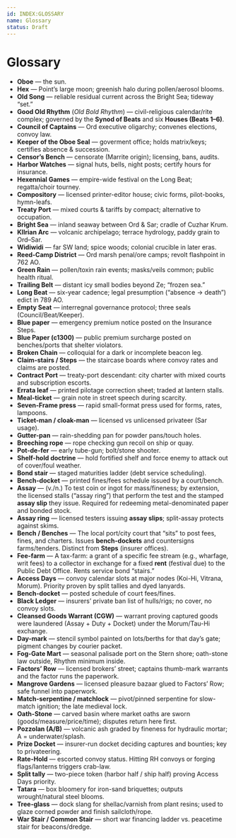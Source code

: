 ```yaml
---
id: INDEX:GLOSSARY
name: Glossary
status: Draft
---
```


# Glossary

- **Oboe** — the sun.  
- **Hex** — Point’s large moon; greenish halo during pollen/aerosol blooms.  
- **Old Song** — reliable residual current across the Bright Sea; tideway “set.”  
- **Good Old Rhythm** (*Old Bold Rhythm*) — civil-religious calendar/rite complex; governed by the **Synod of Beats** and six **Houses (Beats 1–6)**.  
- **Council of Captains** — Ord executive oligarchy; convenes elections, convoy law.  
- **Keeper of the Oboe Seal** — goverment office; holds matrix/keys; certifies absence & succession.  
- **Censor’s Bench** — censorate (Marrite origin); licensing, bans, audits.  
- **Harbor Watches** — signal huts, bells, night posts; certify hours for insurance.  
- **Hexennial Games** — empire-wide festival on the Long Beat; regatta/choir tourney.  
- **Compository** — licensed printer-editor house; civic forms, pilot-books, hymn-leafs.  
- **Treaty Port** — mixed courts & tariffs by compact; alternative to occupation.  
- **Bright Sea** — inland seaway between Ord & Sar; cradle of Cuzhar Krum.  
- **Kllrian Arc** — volcanic archipelago; terrace hydrology, paddy grain to Ord–Sar.  
- **Widiwidi** — far SW land; spice woods; colonial crucible in later eras.  
- **Reed-Camp District** — Ord marsh penal/ore camps; revolt flashpoint in 762 AO.  
- **Green Rain** — pollen/toxin rain events; masks/veils common; public health ritual.  
- **Trailing Belt** — distant icy small bodies beyond Ze; “frozen sea.”  
- **Long Beat** — six-year cadence; legal presumption (“absence → death”) edict in 789 AO.  
- **Empty Seat** — interregnal governance protocol; three seals (Council/Beat/Keeper).
- **Blue paper** — emergency premium notice posted on the Insurance Steps.
- **Blue Paper (c1300)** — public premium surcharge posted on benches/ports that shelter violators.
- **Broken Chain** — colloquial for a dark or incomplete beacon leg.
- **Claim-stairs / Steps** — the staircase boards where convoy rates and claims are posted.
- **Contract Port** — treaty-port descendant: city charter with mixed courts and subscription escorts.
- **Errata leaf** — printed pilotage correction sheet; traded at lantern stalls.
- **Meal-ticket** — grain note in street speech during scarcity.
- **Seven-Frame press** — rapid small-format press used for forms, rates, lampoons.
- **Ticket-man / cloak-man** — licensed vs unlicensed privateer (Sar usage).
- **Gutter-pan** — rain-shedding pan for powder pans/touch holes.
- **Breeching rope** — rope checking gun recoil on ship or quay.
- **Pot-de-fer** — early tube-gun; bolt/stone shooter.
- **Shelf-hold doctrine** — hold fortified shelf and force enemy to attack out of cover/foul weather.
- **Bond stair** — staged maturities ladder (debt service scheduling).
- **Bench-docket** — printed fines/fees schedule issued by a court/bench.
- **Assay** — (v./n.) To test coin or ingot for mass/fineness; by extension, the licensed stalls (“assay ring”) that perform the test and the stamped **assay slip** they issue. Required for redeeming metal-denominated paper and bonded stock.
- **Assay ring** — licensed testers issuing **assay slips**; split-assay protects against skims.
- **Bench / Benches** — The local port/city court that “sits” to post fees, fines, and charters. Issues **bench-dockets** and countersigns farms/tenders. Distinct from **Steps** (insurer offices).
- **Fee-farm** — A tax-farm: a grant of a specific fee stream (e.g., wharfage, writ fees) to a collector in exchange for a fixed **rent** (festival due) to the Public Debt Office. Rents service bond “stairs.”
- **Access Days** — convoy calendar slots at major nodes (Koi-Hi, Vitrana, Morum). Priority proven by split tallies and dyed lanyards.
- **Bench-docket** — posted schedule of court fees/fines.
- **Black Ledger** — insurers’ private ban list of hulls/rigs; no cover, no convoy slots.
- **Cleansed Goods Warrant (CGW)** — warrant proving captured goods were laundered (Assay + Duty + Docket) under the Morum/Tau-Hi exchange.
- **Day-mark** — stencil symbol painted on lots/berths for that day’s gate; pigment changes by courier packet.
- **Fog-Gate Mart** — seasonal palisade port on the Stern shore; oath-stone law outside, Rhythm minimum inside.
- **Factors’ Row** — licensed brokers’ street; captains thumb-mark warrants and the factor runs the paperwork.
- **Mangrove Gardens** — licensed pleasure bazaar glued to Factors’ Row; safe funnel into paperwork.
- **Match-serpentine / matchlock** — pivot/pinned serpentine for slow-match ignition; the late medieval lock.
- **Oath-Stone** — carved basin where market oaths are sworn (goods/measure/price/time); disputes return here first.
- **Pozzolan (A/B)** — volcanic ash graded by fineness for hydraulic mortar; A = underwater/splash.
- **Prize Docket** — insurer-run docket deciding captures and bounties; key to privateering.
- **Rate-Hold** — escorted convoy status. Hitting RH convoys or forging flags/lanterns triggers crab-law.
- **Split tally** — two-piece token (harbor half / ship half) proving Access Days priority.
- **Tatara** — box bloomery for iron-sand briquettes; outputs wrought/natural steel blooms.
- **Tree-glass** — dock slang for shellac/varnish from plant resins; used to glaze corned powder and finish sailcloth/rope.
- **War Stair / Common Stair** — short war financing ladder vs. peacetime stair for beacons/dredge.